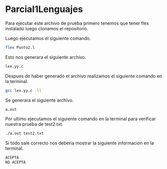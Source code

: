 # Parcial1Lenguajes

Para ejecutar este archivo de prueba primero tenemos que tener flex instalado luego clonamos el repositorio.

Luego ejecutamos el siguiente comando.

```bash
flex Punto2.l
```

Esto nos generara el siguiente archivo.

```bash
lex.yy.c
```
Despues de haber generado el archivo realizamos el siguiente comando en la terminal.

```bash
gcc lex.yy.c -ll
```
Se generara el siguiente archivo.

```bash
a.out
```

Por ultimo ejecutamos el siguiente comando en la terminal para verificar nuestra prueba de test2.txt.

```bash
./a.out test2.txt
```

Si todo sale correcto nos deberia mostrar la siguiente informacion en la terminal.

```bash
ACEPTA
NO ACEPTA
```
